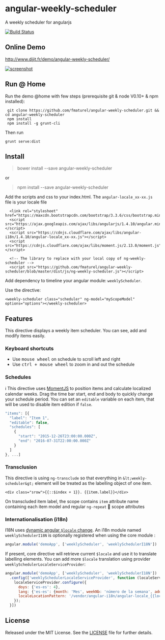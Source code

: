 # angular-weekly-scheduler
A weekly scheduler for angularjs

[![Build Status](https://secure.travis-ci.org/fmaturel/angular-weekly-scheduler.svg)](http:/travis-ci.org/fmaturel/angular-weekly-scheduler)

## Online Demo

http://www.dijit.fr/demo/angular-weekly-scheduler/

[![screenshot](http://www.dijit.fr/demo/angular-weekly-scheduler/screenshot.png)](http://www.dijit.fr/demo/angular-weekly-scheduler/screenshot.png)

## Run @ Home
Run the demo @home with few steps (prerequisite git & node V0.10+ & npm installed):

```
 git clone https://github.com/fmaturel/angular-weekly-scheduler.git && cd angular-weekly-scheduler
 npm install
 npm install -g grunt-cli
```

Then run

`grunt serve:dist`

## Install

> bower install --save angular-weekly-scheduler

or

> npm install --save angular-weekly-scheduler

Add the scripts and css to your index.html.
The `angular-locale_xx-xx.js` file is your locale file

```
  <link rel="stylesheet" href="https://maxcdn.bootstrapcdn.com/bootstrap/3.3.6/css/bootstrap.min.css">
  <script src="https://ajax.googleapis.com/ajax/libs/angularjs/1.4.10/angular.min.js"></script>
  <script src="https://cdnjs.cloudflare.com/ajax/libs/angular-i18n/1.4.10/angular-locale_xx-xx.js"></script>
  <script src="https://cdnjs.cloudflare.com/ajax/libs/moment.js/2.13.0/moment.js"></script>
  
  <!-- The library to replace with your local copy of ng-weekly-scheduler -->
  <script src="https://github.com/fmaturel/angular-weekly-scheduler/blob/master/dist/js/ng-weekly-scheduler.js"></script>
```

Add dependency to timeline your angular module: `weeklyScheduler`.

Use the directive:

`<weekly-scheduler class="scheduler" ng-model="myScopeModel" options="options"></weekly-scheduler>`

## Features

This directive displays a weekly item scheduler. You can see, add and modify items easily.

### Keyboard shortcuts

* Use <kbd>mouse wheel</kbd> on schedule to scroll left and right</li>
* Use <kbd>ctrl + mouse wheel</kbd> to zoom in and out the schedule</li>

### Schedules

:information_source: This directive uses [MomentJS](http://momentjs.com) to position items and calculate localized calendar weeks.
Drag the time bar start, end and body to quickly change your schedule period.
You can set an `editable` variable on each item, that will be used to disable item edition if `false`.
```javascript
"items": [{
  "label": "Item 1",
  "editable": false,
  "schedules": [
    {
      "start": "2015-12-26T23:00:00.000Z",
      "end": "2016-07-31T22:00:00.000Z"
    }
  ]
}, ...]
```

### Transclusion

This directive is using `ng-transclude` so that everything in `&lt;weekly-scheduler&gt;` element will be treated as the labelling object of one item.

```
<div class="srow">{{::$index + 1}}. {{item.label}}</div>
```

On transcluded item label, the scope contains `item` attribute name containing each item model and regular `ng-repeat` :repeat: scope attributes

### Internationalisation (i18n)

I18N uses [dynamic angular `$locale` change](https://github.com/lgalfaso/angular-dynamic-locale).
An i18n module named `weeklySchedulerI18N` is optionally registered when using the core module :

```javascript
angular.module('demoApp', ['weeklyScheduler', 'weeklySchedulerI18N'])
```

If present, core directive will retrieve current `$locale` and use it to translate labelling elements.
You can add more `$locale` translation using provider `weeklySchedulerLocaleServiceProvider`:

```javascript
angular.module('demoApp', ['weeklyScheduler', 'weeklySchedulerI18N'])
  .config(['weeklySchedulerLocaleServiceProvider', function (localeServiceProvider) {
    localeServiceProvider.configure({
      doys: {'es-es': 4},
      lang: {'es-es': {month: 'Mes', weekNb: 'número de la semana', addNew: 'Añadir'}},
      localeLocationPattern: '/vendor/angular-i18n/angular-locale_{{locale}}.js'
    });
  }])
```

## License

Released under the MIT License. See the [LICENSE][license] file for further details.

[license]: https://github.com/fmaturel/angular-weekly-scheduler/blob/master/LICENSE
